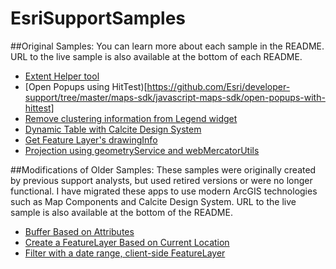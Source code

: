 # EsriSupportSamples

##Original Samples:
You can learn more about each sample in the README. URL to the live sample is also available at the bottom of each README.

- [Extent Helper tool](https://github.com/Esri/developer-support/tree/master/maps-sdk/javascript-maps-sdk/extent-helper)
- [Open Popups using HitTest)[https://github.com/Esri/developer-support/tree/master/maps-sdk/javascript-maps-sdk/open-popups-with-hittest]
- [Remove clustering information from Legend widget](https://github.com/Esri/developer-support/tree/master/maps-sdk/javascript-maps-sdk/remove-cluster-info-from-legend)
- [Dynamic Table with Calcite Design System](https://github.com/Esri/developer-support/tree/master/calcite-design-system/dynamic-table)
- [Get Feature Layer's drawingInfo](https://github.com/Esri/developer-support/tree/master/maps-sdk/javascript-maps-sdk/get-featurelayer-drawing-info)
- [Projection using geometryService and webMercatorUtils](https://github.com/Esri/developer-support/tree/master/web-js/4.x/projection_geometryService_webMercatorUtils)

##Modifications of Older Samples:
These samples were originally created by previous support analysts, but used retired versions or were no longer functional. I have migrated these apps to use modern ArcGIS technologies such as Map Components and Calcite Design System. URL to the live sample is also available at the bottom of the README.

- [Buffer Based on Attributes](https://github.com/Esri/developer-support/tree/master/maps-sdk/javascript-maps-sdk/buffer-based-on-attributes)
- [Create a FeatureLayer Based on Current Location](https://github.com/Esri/developer-support/tree/master/maps-sdk/javascript-maps-sdk/current-location-FeatureLayer)
- [Filter with a date range, client-side FeatureLayer](https://github.com/Esri/developer-support/tree/master/calcite-design-system/date-filter)
